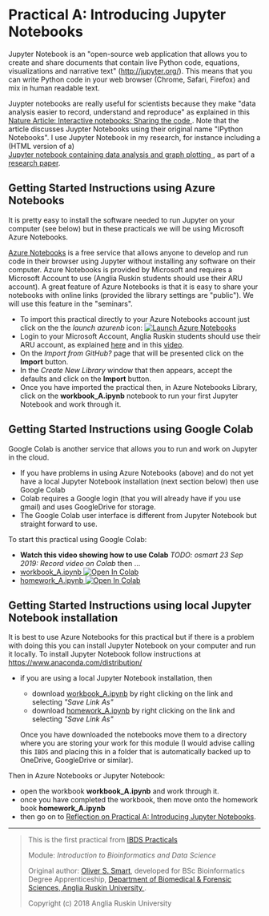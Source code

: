 # Practical A: Introducing Jupyter Notebooks

Jupyter Notebook is an "open-source web application that allows you 
to create and share documents that contain live Python code, equations,
visualizations and narrative text" (http://jupyter.org/). 
This means that you can write Python code in your web browser 
(Chrome, Safari, Firefox) and mix in human readable text.

Juypter notebooks are really useful for scientists because
they make "data analysis easier to record, understand and reproduce" 
as explained in this
[Nature Article: Interactive notebooks: Sharing the code
](http://doi.org/10.1038/515151a). 
Note that the article discusses Juypter Notebooks 
using their original name "IPython Notebooks". 
I use Jupyter Notebook in my research, for instance 
including a (HTML version of a)  
[Jupyter notebook containing data analysis and graph plotting
](https://doi.org/10.1107/S2059798318002541/ba5278sup3.html), 
as part of a
[research paper](https://doi.org/10.1107/S2059798318002541).

## Getting Started Instructions using Azure Notebooks

It is pretty easy to install the software needed to run Jupyter on 
your computer (see below) but in these practicals we will be using 
Microsoft Azure Notebooks. 

[Azure Notebooks](https://notebooks.azure.com/)
is a free service that allows anyone to develop and run code
in their browser using Jupyter without installing
any software on their computer. 
Azure Notebooks is provided by Microsoft and requires 
a Microsoft Account to use (Anglia Ruskin students should use their 
ARU account). A great feature of Azure Notebooks is that it is
easy to share your notebooks with online links (provided the library
settings are "public"). We will use this feature in the "seminars".

* To import this practical directly to your Azure Notebooks account
  just click on the the *launch azurenb* icon:
  [![Launch Azure Notebooks](https://notebooks.azure.com/launch.png)
  ](https://notebooks.azure.com/import/gh/ARU-Bioinf-IBDS/prac-A/)
* Login to your Microsoft Account,  Anglia Ruskin students should use their ARU account,
  as explained 
  [here](https://web.anglia.ac.uk/it/services/studentemail/login.phtml) 
  and in this 
  [video](https://web.anglia.ac.uk/media/videos/ITServices/loginGuide.mp4).
* On the *Import from GitHub?* page that will be presented click on the **Import** button.
* In the *Create New Library* window that then appears, accept the defaults and click on the **Import** button.
* Once you have imported the practical then, in Azure Notebooks Library, click on the 
  **workbook_A.ipynb** 
  notebook to run your first Jupyter Notebook and work through it.

## Getting Started Instructions using Google Colab

Google Colab is another service that allows you to run and work on Jupyter 
in the cloud. 
* If you have problems in using Azure Notebooks (above) and do not yet have a 
  local Jupyter Notebook installation (next section below) then use Google Colab
* Colab requires a Google login (that you will already have if you use gmail) and
  uses GoogleDrive for storage.
* The Google Colab user interface is different from Jupyter Notebook but straight forward to use.

To start this practical using Google Colab:
* **Watch this video showing how to use Colab**
  *TODO: osmart 23 Sep 2019: Record video on Colab* then ... 
* [workbook_A.ipynb ![Open In Colab](https://colab.research.google.com/assets/colab-badge.svg)
  ](https://colab.research.google.com/github/ARU-Bioinf-IBDS/prac-A/blob/master/workbook_A.ipynb)
* [homework_A.ipynb ![Open In Colab](https://colab.research.google.com/assets/colab-badge.svg)
  ](https://colab.research.google.com/github/ARU-Bioinf-IBDS/prac-A/blob/master/homework_A.ipynb)

## Getting Started Instructions using local Jupyter Notebook installation

It is best to use Azure Notebooks for this practical but if there is a problem with doing
this you can install Jupyter Notebook on your computer and run it locally.
To install Jupyter Notebook follow instructions at https://www.anaconda.com/distribution/

* if you are using a local Jupyter Notebook installation, then 
  * download [workbook_A.ipynb](
    https://raw.githubusercontent.com/ARU-Bioinf-IBDS/prac-C/master/workbook_A.ipynb)
    by right clicking on the link and selecting *"Save Link As"*
  * download [homework_A.ipynb](
    https://raw.githubusercontent.com/ARU-Bioinf-IBDS/prac-C/master/homework_A.ipynb)
    by right clicking on the link and selecting *"Save Link As"*

  Once you have downloaded the notebooks move them to a directory where you are
  storing your work for this module (I would advise calling this `IBDS` and placing this in a
  folder that is automatically backed up to OneDrive, GoogleDrive or similar). 

Then in Azure Notebooks or Jupyter Notebook:
* open the workbook **workbook_A.ipynb** and work through it.
* once you have completed the workbook, then move onto the homework book **homework_A.ipynb**
* then go on to [Reflection on Practical A: Introducing Jupyter Notebooks](
  https://canvas.anglia.ac.uk/courses/12178/discussion_topics/104828).


-------------------------

> This is the first practical from
> [IBDS Practicals](https://github.com/ARU-Bioinf-IBDS/index/)
>
> Module:
>  *Introduction to Bioinformatics and Data Science* 
>
> Original author: [Oliver S. Smart](https://www.linkedin.com/in/osmart/),
> developed for BSc Bioinformatics Degree Apprenticeship,
>  [Department of Biomedical & Forensic Sciences,
>  Anglia Ruskin University
>  ](https://www.anglia.ac.uk/science-and-technology/about/biomedical-and-forensic-science).
>
> Copyright (c) 2018 Anglia Ruskin University
